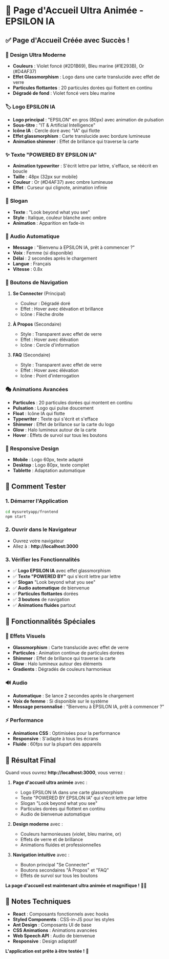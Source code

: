 # 🚀 Page d'Accueil Ultra Animée - EPSILON IA

## ✅ Page d'Accueil Créée avec Succès !

### 🎨 **Design Ultra Moderne**
- **Couleurs** : Violet foncé (#2D1B69), Bleu marine (#1E293B), Or (#D4AF37)
- **Effet Glassmorphism** : Logo dans une carte translucide avec effet de verre
- **Particules flottantes** : 20 particules dorées qui flottent en continu
- **Dégradé de fond** : Violet foncé vers bleu marine

### 🏷️ **Logo EPSILON IA**
- **Logo principal** : "EPSILON" en gros (80px) avec animation de pulsation
- **Sous-titre** : "IT & Artificial Intelligence"
- **Icône IA** : Cercle doré avec "IA" qui flotte
- **Effet glassmorphism** : Carte translucide avec bordure lumineuse
- **Animation shimmer** : Effet de brillance qui traverse la carte

### ✨ **Texte "POWERED BY EPSILON IA"**
- **Animation typewriter** : S'écrit lettre par lettre, s'efface, se réécrit en boucle
- **Taille** : 48px (32px sur mobile)
- **Couleur** : Or (#D4AF37) avec ombre lumineuse
- **Effet** : Curseur qui clignote, animation infinie

### 💬 **Slogan**
- **Texte** : "Look beyond what you see"
- **Style** : Italique, couleur blanche avec ombre
- **Animation** : Apparition en fade-in

### 🎵 **Audio Automatique**
- **Message** : "Bienvenu à EPSILON IA, prêt à commencer ?"
- **Voix** : Femme (si disponible)
- **Délai** : 2 secondes après le chargement
- **Langue** : Français
- **Vitesse** : 0.8x

### 🔘 **Boutons de Navigation**
1. **Se Connecter** (Principal)
   - Couleur : Dégradé doré
   - Effet : Hover avec élévation et brillance
   - Icône : Flèche droite

2. **À Propos** (Secondaire)
   - Style : Transparent avec effet de verre
   - Effet : Hover avec élévation
   - Icône : Cercle d'information

3. **FAQ** (Secondaire)
   - Style : Transparent avec effet de verre
   - Effet : Hover avec élévation
   - Icône : Point d'interrogation

### 🎭 **Animations Avancées**
- **Particules** : 20 particules dorées qui montent en continu
- **Pulsation** : Logo qui pulse doucement
- **Float** : Icône IA qui flotte
- **Typewriter** : Texte qui s'écrit et s'efface
- **Shimmer** : Effet de brillance sur la carte du logo
- **Glow** : Halo lumineux autour de la carte
- **Hover** : Effets de survol sur tous les boutons

### 📱 **Responsive Design**
- **Mobile** : Logo 60px, texte adapté
- **Desktop** : Logo 80px, texte complet
- **Tablette** : Adaptation automatique

## 🚀 **Comment Tester**

### 1. **Démarrer l'Application**
```bash
cd mysuretyapp/frontend
npm start
```

### 2. **Ouvrir dans le Navigateur**
- Ouvrez votre navigateur
- Allez à : **http://localhost:3000**

### 3. **Vérifier les Fonctionnalités**
- ✅ **Logo EPSILON IA** avec effet glassmorphism
- ✅ **Texte "POWERED BY"** qui s'écrit lettre par lettre
- ✅ **Slogan** "Look beyond what you see"
- ✅ **Audio automatique** de bienvenue
- ✅ **Particules flottantes** dorées
- ✅ **3 boutons** de navigation
- ✅ **Animations fluides** partout

## 🎯 **Fonctionnalités Spéciales**

### 🎨 **Effets Visuels**
- **Glassmorphism** : Carte translucide avec effet de verre
- **Particules** : Animation continue de particules dorées
- **Shimmer** : Effet de brillance qui traverse la carte
- **Glow** : Halo lumineux autour des éléments
- **Gradients** : Dégradés de couleurs harmonieux

### 🔊 **Audio**
- **Automatique** : Se lance 2 secondes après le chargement
- **Voix de femme** : Si disponible sur le système
- **Message personnalisé** : "Bienvenu à EPSILON IA, prêt à commencer ?"

### ⚡ **Performance**
- **Animations CSS** : Optimisées pour la performance
- **Responsive** : S'adapte à tous les écrans
- **Fluide** : 60fps sur la plupart des appareils

## 🎉 **Résultat Final**

Quand vous ouvrez **http://localhost:3000**, vous verrez :

1. **Page d'accueil ultra animée** avec :
   - Logo EPSILON IA dans une carte glassmorphism
   - Texte "POWERED BY EPSILON IA" qui s'écrit lettre par lettre
   - Slogan "Look beyond what you see"
   - Particules dorées qui flottent en continu
   - Audio de bienvenue automatique

2. **Design moderne** avec :
   - Couleurs harmonieuses (violet, bleu marine, or)
   - Effets de verre et de brillance
   - Animations fluides et professionnelles

3. **Navigation intuitive** avec :
   - Bouton principal "Se Connecter"
   - Boutons secondaires "À Propos" et "FAQ"
   - Effets de survol sur tous les boutons

**La page d'accueil est maintenant ultra animée et magnifique !** 🚀✨

## 📝 **Notes Techniques**

- **React** : Composants fonctionnels avec hooks
- **Styled Components** : CSS-in-JS pour les styles
- **Ant Design** : Composants UI de base
- **CSS Animations** : Animations avancées
- **Web Speech API** : Audio de bienvenue
- **Responsive** : Design adaptatif

**L'application est prête à être testée !** 🎉


